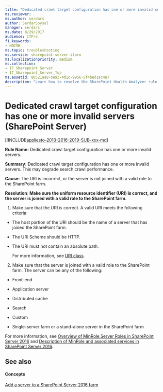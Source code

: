 ```yaml
---
title: "Dedicated crawl target configuration has one or more invalid servers (SharePoint Server)"
ms.reviewer: 
ms.author: serdars
author: SerdarSoysal
manager: serdars
ms.date: 8/29/2017
audience: ITPro
f1.keywords:
- NOCSH
ms.topic: troubleshooting
ms.service: sharepoint-server-itpro
ms.localizationpriority: medium
ms.collection:
- IT_Sharepoint_Server
- IT_Sharepoint_Server_Top
ms.assetid: 80521ae8-be93-4d1c-9956-5f4bed1ac4a7
description: "Learn how to resolve the SharePoint Health Analyzer rule: Dedicated crawl target configuration has one or more invalid servers, for SharePoint Server."
---
```


# Dedicated crawl target configuration has one or more invalid servers (SharePoint Server)

[!INCLUDE[appliesto-2013-2016-2019-SUB-xxx-md](../includes/appliesto-2013-2016-2019-SUB-xxx-md.md)]
  
 **Rule Name:** Dedicated crawl target configuration has one or more invalid servers. 
  
 **Summary:** Dedicated crawl target configuration has one or more invalid servers. This may degrade search crawl performance. 
  
 **Cause:** The URI is incorrect, or the server is not joined with a valid role to the SharePoint farm. 
  
 **Resolution: Make sure the uniform resource identifier (URI) is correct, and the server is joined with a valid role to the SharePoint farm.**
  
1. Make sure that the URI is correct. A valid URI meets the following criteria:
    
  - The host portion of the URI should be the name of a server that has joined the SharePoint farm.
    
  - The URI Scheme should be HTTP.
    
  - The URI must not contain an absolute path.
    
    For more information, see [URI class](/dotnet/api/system.uri).
    
2. Make sure that the server is joined with a valid role to the SharePoint farm. The server can be any of the following:
    
  - Front-end
    
  - Application server
    
  - Distributed cache
    
  - Search
    
  - Custom
    
  - Single-server farm or a stand-alone server in the SharePoint farm
    
For more information, see [Overview of MinRole Server Roles in SharePoint Server 2016](../install/overview-of-minrole-server-roles-in-sharepoint-server.md) and [Description of MinRole and associated services in SharePoint Server 2016](../administration/description-of-minrole-and-associated-services-in-sharepoint-server-2016.md).
  
## See also

#### Concepts

[Add a server to a SharePoint Server 2016 farm](../install/add-a-server-to-a-sharepoint-server-2016-farm.md)